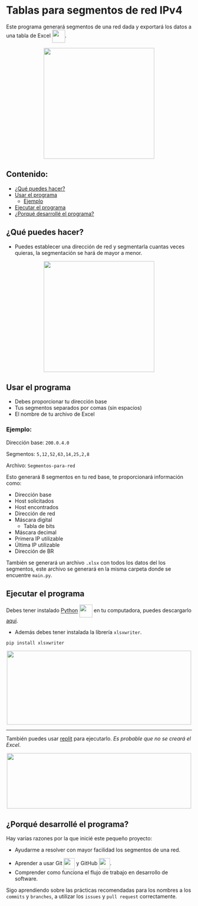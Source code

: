 # Tablas para segmentos de red IPv4

Este programa generará segmentos de una red dada y exportará los datos a una tabla de Excel <img src="https://media3.giphy.com/media/9i7dTHKDOGAUmZI8PC/giphy.gif" height=35 align=center>.

<p align="center">
    <img src="https://merida.anahuac.mx/hs-fs/hubfs/apreu/Blog/2019%20Blog%20APREU/APREU%20Blog%20-%20Abril%2019/dribbble-shot_6.gif?width=800&name=dribbble-shot_6.gif" height=300>
</p>

## Contenido: 
- [¿Qué puedes hacer?](#funcion)
- [Usar el programa](#uso)
  - [Ejemplo](#ejemplo)
- [Ejecutar el programa](#ejecutar)
- [¿Porqué desarrollé el programa?](#proposito)

## <a name="funcion"></a>  ¿Qué puedes hacer?

- Puedes establecer una dirección de red y segmentarla cuantas veces quieras, la segmentación se hará de mayor a menor.

<p align="center">
    <img src="https://arabinfotechllc.com/img/servers.gif" height=300>
</p>

## <a name="uso"></a> Usar el programa

- Debes proporcionar tu dirección base
- Tus segmentos separados por comas (sin espacios)
- El nombre de tu archivo de Excel

### <a name="ejemplo"></a> Ejemplo:

Dirección base: `200.0.4.0`

Segmentos: `5,12,52,63,14,25,2,8`

Archivo: `Segmentos-para-red`

Esto generará 8 segmentos en tu red base, te proporcionará información como:
- Dirección base
- Host solicitados
- Host encontrados
- Dirección de red
- Máscara digital
    - Tabla de bits
- Máscara decimal
- Primera IP utilizable
- Última IP utilizable
- Dirección de BR

También se generará un archivo `.xlsx` con todos los datos del los segmentos, este archivo se generará en la misma carpeta donde se encuentre `main.py`.

## <a name="ejecutar"></a> Ejecutar el programa

Debes tener instalado [Python](https://www.python.org) <img src="https://i.redd.it/xl5cyhhqmsab1.gif" height=35    align=center> en tu computadora, puedes descargarlo [aquí](https://www.python.org/downloads/).
- Además debes tener instalada la librería `xlsxwriter`.
```
pip install xlsxwriter
```

<p align="center">
    <a href="https://www.python.org">
        <img src="https://formadoresit.es/wp-content/uploads/2022/02/Python-banner.png" style="width:500px;height:200px;">
    </a>
</p>

-----

También puedes usar [replit](https://replit.com) para ejecutarlo. *Es probable que no se creará el Excel*.

<p align="center">
    <a href="https://replit.com">
        <img src="https://www.qsbsexpert.com/wp-content/uploads/2021/07/Repl.it_logo.png" style="width:500px;height:150px;">
    </a>
</p>

## <a name="proposito"></a> ¿Porqué desarrollé el programa?

Hay varias razones por la que inicié este pequeño proyecto:
- Ayudarme a resolver con mayor facilidad los segmentos de una red.
<div>

- Aprender a usar Git <img src="https://git-scm.com/images/logos/downloads/Git-Icon-1788C.png" height=30 align=center> y GitHub <img src="https://raw.githubusercontent.com/gist/theAdityaNVS/f5b585d1082da2dffffea32434f37956/raw/7f9552d0a179b4f84059259fa878199e369b069c/GitHub-logo.gif" height=30 align=center>.
- Comprender como funciona el flujo de trabajo en desarrollo de software.

Sigo aprendiendo sobre las prácticas recomendadas para los nombres a los `commits` y `branches`, a utilizar los `issues` y `pull request` correctamente.
